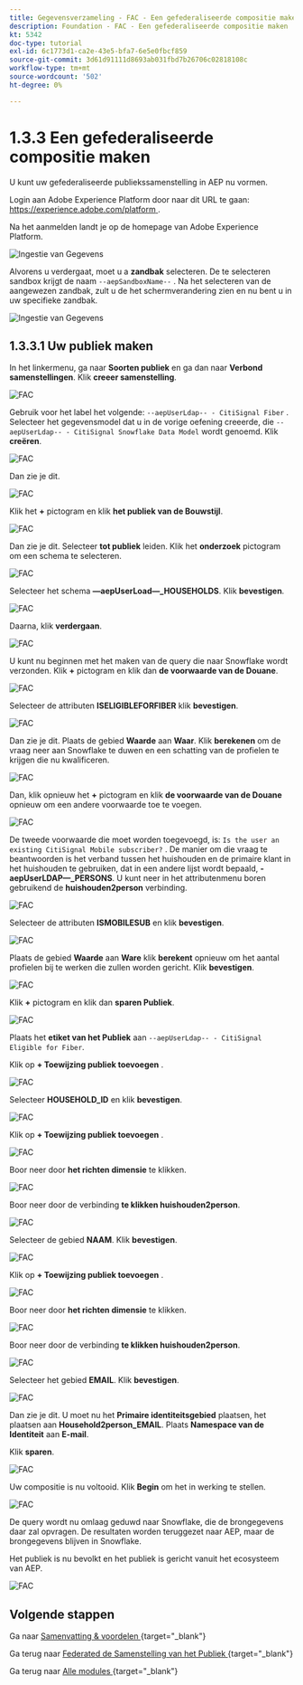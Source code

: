 ```yaml
---
title: Gegevensverzameling - FAC - Een gefederaliseerde compositie maken
description: Foundation - FAC - Een gefederaliseerde compositie maken
kt: 5342
doc-type: tutorial
exl-id: 6c1773d1-ca2e-43e5-bfa7-6e5e0fbcf859
source-git-commit: 3d61d91111d8693ab031fbd7b26706c02818108c
workflow-type: tm+mt
source-wordcount: '502'
ht-degree: 0%

---
```


# 1.3.3 Een gefederaliseerde compositie maken

U kunt uw gefederaliseerde publiekssamenstelling in AEP nu vormen.

Login aan Adobe Experience Platform door naar dit URL te gaan: [ https://experience.adobe.com/platform ](https://experience.adobe.com/platform).

Na het aanmelden landt je op de homepage van Adobe Experience Platform.

![ Ingestie van Gegevens ](./../dc1.2/images/home.png)

Alvorens u verdergaat, moet u a **zandbak** selecteren. De te selecteren sandbox krijgt de naam ``--aepSandboxName--`` . Na het selecteren van de aangewezen zandbak, zult u de het schermverandering zien en nu bent u in uw specifieke zandbak.

![ Ingestie van Gegevens ](./../dc1.2/images/sb1.png)

## 1.3.3.1 Uw publiek maken

In het linkermenu, ga naar **Soorten publiek** en ga dan naar **Verbond samenstellingen**. Klik **creeer samenstelling**.

![ FAC ](./images/fedcomp1.png)

Gebruik voor het label het volgende: `--aepUserLdap-- - CitiSignal Fiber` . Selecteer het gegevensmodel dat u in de vorige oefening creeerde, die `--aepUserLdap-- - CitiSignal Snowflake Data Model` wordt genoemd. Klik **creëren**.

![ FAC ](./images/fedcomp2.png)

Dan zie je dit.

![ FAC ](./images/fedcomp3.png)

Klik het **+** pictogram en klik **het publiek van de Bouwstijl**.

![ FAC ](./images/fedcomp4.png)

Dan zie je dit. Selecteer **tot publiek** leiden. Klik het **onderzoek** pictogram om een schema te selecteren.

![ FAC ](./images/fedcomp5.png)

Selecteer het schema **—aepUserLoad—_HOUSEHOLDS**. Klik **bevestigen**.

![ FAC ](./images/fedcomp6.png)

Daarna, klik **verdergaan**.

![ FAC ](./images/fedcomp7.png)

U kunt nu beginnen met het maken van de query die naar Snowflake wordt verzonden. Klik **+** pictogram en klik dan **de voorwaarde van de Douane**.

![ FAC ](./images/fedcomp8.png)

Selecteer de attributen **ISELIGIBLEFORFIBER** klik **bevestigen**.

![ FAC ](./images/fedcomp9.png)

Dan zie je dit. Plaats de gebied **Waarde** aan **Waar**. Klik **berekenen** om de vraag neer aan Snowflake te duwen en een schatting van de profielen te krijgen die nu kwalificeren.

![ FAC ](./images/fedcomp10.png)

Dan, klik opnieuw het **+** pictogram en klik **de voorwaarde van de Douane** opnieuw om een andere voorwaarde toe te voegen.

![ FAC ](./images/fedcomp11.png)

De tweede voorwaarde die moet worden toegevoegd, is: `Is the user an existing CitiSignal Mobile subscriber?` . De manier om die vraag te beantwoorden is het verband tussen het huishouden en de primaire klant in het huishouden te gebruiken, dat in een andere lijst wordt bepaald, **- aepUserLDAP—_PERSONS**. U kunt neer in het attributenmenu boren gebruikend de **huishouden2person** verbinding.

![ FAC ](./images/fedcomp12.png)

Selecteer de attributen **ISMOBILESUB** en klik **bevestigen**.

![ FAC ](./images/fedcomp13.png)

Plaats de gebied **Waarde** aan **Ware** klik **berekent** opnieuw om het aantal profielen bij te werken die zullen worden gericht. Klik **bevestigen**.

![ FAC ](./images/fedcomp14.png)

Klik **+** pictogram en klik dan **sparen Publiek**.

![ FAC ](./images/fedcomp15.png)

Plaats het **etiket van het Publiek** aan `--aepUserLdap-- - CitiSignal Eligible for Fiber`.

Klik op **+ Toewijzing publiek toevoegen** .

![ FAC ](./images/fedcomp16.png)

Selecteer **HOUSEHOLD_ID** en klik **bevestigen**.

![ FAC ](./images/fedcomp17.png)

Klik op **+ Toewijzing publiek toevoegen** .

![ FAC ](./images/fedcomp18.png)

Boor neer door **het richten dimensie** te klikken.

![ FAC ](./images/fedcomp18a.png)

Boor neer door de verbinding **te klikken huishouden2person**.

![ FAC ](./images/fedcomp18b.png)

Selecteer de gebied **NAAM**. Klik **bevestigen**.

![ FAC ](./images/fedcomp18c.png)

Klik op **+ Toewijzing publiek toevoegen** .

![ FAC ](./images/fedcomp20.png)

Boor neer door **het richten dimensie** te klikken.

![ FAC ](./images/fedcomp20a.png)

Boor neer door de verbinding **te klikken huishouden2person**.

![ FAC ](./images/fedcomp20b.png)

Selecteer het gebied **EMAIL**. Klik **bevestigen**.

![ FAC ](./images/fedcomp20c.png)

Dan zie je dit. U moet nu het **Primaire identiteitsgebied** plaatsen, het plaatsen aan **Household2person_EMAIL**. Plaats **Namespace van de Identiteit** aan **E-mail**.

Klik **sparen**.

![ FAC ](./images/fedcomp21.png)

Uw compositie is nu voltooid. Klik **Begin** om het in werking te stellen.

![ FAC ](./images/fedcomp21a.png)

De query wordt nu omlaag geduwd naar Snowflake, die de brongegevens daar zal opvragen. De resultaten worden teruggezet naar AEP, maar de brongegevens blijven in Snowflake.

Het publiek is nu bevolkt en het publiek is gericht vanuit het ecosysteem van AEP.

![ FAC ](./images/fedcomp22.png)

## Volgende stappen

Ga naar [ Samenvatting &amp; voordelen ](./summary.md){target="_blank"}

Ga terug naar [ Federated de Samenstelling van het Publiek ](./fac.md){target="_blank"}

Ga terug naar [ Alle modules ](./../../../../overview.md){target="_blank"}
